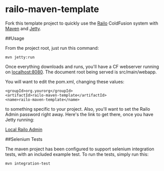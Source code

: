 railo-maven-template
====================

Fork this template project to quickly use the [Railo](http://www.getrailo.org) ColdFusion system with [Maven](http://maven.apache.org/) and [Jetty](http://jetty.codehaus.org/jetty/).

##Usage

From the project root, just run this command:

    mvn jetty:run

Once everything downloads and runs, you'll have a CF webserver running on [localhost:8080](http://localhost:8080).  The document root being served is src/main/webapp.

You will want to edit the pom.xml, changing these values:

    <groupId>org.yourorg</groupId>
    <artifactId>railo-maven-template</artifactId>
    <name>railo-maven-template</name>

to something specific to your project.  Also, you'll want to set the Railo Admin password right away.  Here's the link to get there, once you have Jetty running:

[Local Railo Admin](http://localhost:8080/railo-context/admin/web.cfm)


##Selenium Tests

The maven project has been configured to support selenium integration tests, with an included example test.  To run the tests, simply run this:

    mvn integration-test
